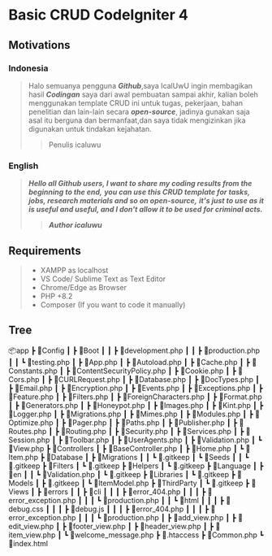 # Basic CRUD CodeIgniter 4

## Motivations
### Indonesia
> Halo semuanya pengguna ***Github***,saya IcalUwU ingin membagikan hasil ***Codingan*** saya
> dari awal pembuatan sampai akhir, kalian boleh menggunakan template CRUD ini untuk tugas,
> pekerjaan, bahan penelitian dan lain-lain secara ***open-source***, jadinya gunakan saja
> asal itu berguna dan bermanfaat,dan saya tidak mengizinkan jika digunakan untuk tindakan
> kejahatan.
>> Penulis icaluwu

### English
> ***Hello all Github users, I want to share my coding results from the beginning to the end,***
> ***you can use this CRUD template for tasks, jobs, research materials and so on open-source,***
> ***it's just to use as it is useful and useful, and I don't allow it to be used for criminal acts.***
>> ***Author icaluwu***

## Requirements
> - XAMPP as localhost
> - VS Code/ Sublime Text as Text Editor
> - Chrome/Edge as Browser
> - PHP +8.2
> - Composer (If you want to code it manually)

## Tree

📦app
 ┣ 📂Config
 ┃ ┣ 📂Boot
 ┃ ┃ ┣ 📜development.php
 ┃ ┃ ┣ 📜production.php
 ┃ ┃ ┗ 📜testing.php
 ┃ ┣ 📜App.php
 ┃ ┣ 📜Autoload.php
 ┃ ┣ 📜Cache.php
 ┃ ┣ 📜Constants.php
 ┃ ┣ 📜ContentSecurityPolicy.php
 ┃ ┣ 📜Cookie.php
 ┃ ┣ 📜Cors.php
 ┃ ┣ 📜CURLRequest.php
 ┃ ┣ 📜Database.php
 ┃ ┣ 📜DocTypes.php
 ┃ ┣ 📜Email.php
 ┃ ┣ 📜Encryption.php
 ┃ ┣ 📜Events.php
 ┃ ┣ 📜Exceptions.php
 ┃ ┣ 📜Feature.php
 ┃ ┣ 📜Filters.php
 ┃ ┣ 📜ForeignCharacters.php
 ┃ ┣ 📜Format.php
 ┃ ┣ 📜Generators.php
 ┃ ┣ 📜Honeypot.php
 ┃ ┣ 📜Images.php
 ┃ ┣ 📜Kint.php
 ┃ ┣ 📜Logger.php
 ┃ ┣ 📜Migrations.php
 ┃ ┣ 📜Mimes.php
 ┃ ┣ 📜Modules.php
 ┃ ┣ 📜Optimize.php
 ┃ ┣ 📜Pager.php
 ┃ ┣ 📜Paths.php
 ┃ ┣ 📜Publisher.php
 ┃ ┣ 📜Routes.php
 ┃ ┣ 📜Routing.php
 ┃ ┣ 📜Security.php
 ┃ ┣ 📜Services.php
 ┃ ┣ 📜Session.php
 ┃ ┣ 📜Toolbar.php
 ┃ ┣ 📜UserAgents.php
 ┃ ┣ 📜Validation.php
 ┃ ┗ 📜View.php
 ┣ 📂Controllers
 ┃ ┣ 📜BaseController.php
 ┃ ┣ 📜Home.php
 ┃ ┗ 📜Item.php
 ┣ 📂Database
 ┃ ┣ 📂Migrations
 ┃ ┃ ┗ 📜.gitkeep
 ┃ ┗ 📂Seeds
 ┃ ┃ ┗ 📜.gitkeep
 ┣ 📂Filters
 ┃ ┗ 📜.gitkeep
 ┣ 📂Helpers
 ┃ ┗ 📜.gitkeep
 ┣ 📂Language
 ┃ ┣ 📂en
 ┃ ┃ ┗ 📜Validation.php
 ┃ ┗ 📜.gitkeep
 ┣ 📂Libraries
 ┃ ┗ 📜.gitkeep
 ┣ 📂Models
 ┃ ┣ 📜.gitkeep
 ┃ ┗ 📜ItemModel.php
 ┣ 📂ThirdParty
 ┃ ┗ 📜.gitkeep
 ┣ 📂Views
 ┃ ┣ 📂errors
 ┃ ┃ ┣ 📂cli
 ┃ ┃ ┃ ┣ 📜error_404.php
 ┃ ┃ ┃ ┣ 📜error_exception.php
 ┃ ┃ ┃ ┗ 📜production.php
 ┃ ┃ ┗ 📂html
 ┃ ┃ ┃ ┣ 📜debug.css
 ┃ ┃ ┃ ┣ 📜debug.js
 ┃ ┃ ┃ ┣ 📜error_404.php
 ┃ ┃ ┃ ┣ 📜error_exception.php
 ┃ ┃ ┃ ┗ 📜production.php
 ┃ ┣ 📜add_view.php
 ┃ ┣ 📜edit_view.php
 ┃ ┣ 📜footer_view.php
 ┃ ┣ 📜header_view.php
 ┃ ┣ 📜item_view.php
 ┃ ┗ 📜welcome_message.php
 ┣ 📜.htaccess
 ┣ 📜Common.php
 ┗ 📜index.html
